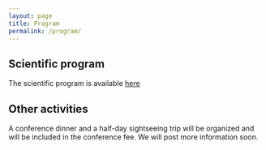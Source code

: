 ```yaml
---
layout: page
title: Program
permalink: /program/
---
```


## Scientific program

The scientific program is available <a href="https://drive.google.com/file/d/18FbsjyKWlQ8qNrw-MSNfWUefTrtZ5Xqk/view?usp=drive_link" target="_blank" > here </a>

## Other activities

A conference dinner and a half-day sightseeing trip will be organized and will be included in the conference fee. We will post more information soon.
<!---
|                   |Monday| Tuesday| Wednesday  | Thursday  | Friday  |
|:-----------------:|:-----------:|:---------------:|---------------:|
| 09:00-10:00 | INVITED | INVITED      | INVITED   |INVITED   |INVITED   |
| 10:00-10:30 |  |       |    |   |   |
| 10:30-11:00 |  |       |    |   |   |
| 11:00-11:030 | COFFEE | COFFEE | COFFEE | COFFEE  |  COFFEE   |
| 11:30-12:00 |  |       |    |   |   |
| 12:00-12:30 |  |       |    |   |   |
| 12:30-13:00 |  |       |    |   |   |
| 13:00-14:30 | LUNCH | LUNCH      | LUNCH   | LUNCH  | LUNCH  |
| 14:30-15:30 | INVITED | INVITED      | INVITED   |INVITED   |INVITED   |
| 15:30-16:00 |  |       |    |   |   |
| 16:00-16:30 |  |       |    |   |   |
| 16:30-17:00 | COFFEE | COFFEE | COFFEE | COFFEE  |  COFFEE   | -->
